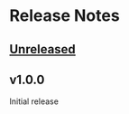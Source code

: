 # Release Notes

## [Unreleased](https://github.com/chrisnharvey/magicLAMP/compare/v1.0.0...1.x)

## v1.0.0

Initial release